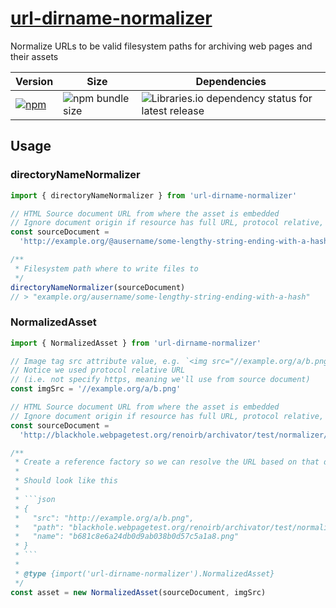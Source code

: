 # [url-dirname-normalizer](https://github.com/renoirb/archivator/blob/re-rework/packages/url-dirname-normalizer)

Normalize URLs to be valid filesystem paths for archiving web pages and their assets

| Version                                                                                                                                                                | Size                                                                                                 | Dependencies                                                                                                                                                                |
| ---------------------------------------------------------------------------------------------------------------------------------------------------------------------- | ---------------------------------------------------------------------------------------------------- | --------------------------------------------------------------------------------------------------------------------------------------------------------------------------- |
| [![npm](https://img.shields.io/npm/v/url-dirname-normalizer?style=flat-square&logo=appveyor&label=npm&logo=npm)](https://www.npmjs.com/package/url-dirname-normalizer) | ![npm bundle size](https://img.shields.io/bundlephobia/min/url-dirname-normalizer?style=flat-square) | ![Libraries.io dependency status for latest release](https://img.shields.io/librariesio/release/npm/url-dirname-normalizer?style=flat-square&logo=appveyor&logo=dependabot) |

## Usage

### directoryNameNormalizer

```js
import { directoryNameNormalizer } from 'url-dirname-normalizer'

// HTML Source document URL from where the asset is embedded
// Ignore document origin if resource has full URL, protocol relative, non TLS
const sourceDocument =
  'http://example.org/@ausername/some-lengthy-string-ending-with-a-hash-1a2d8a61510'

/**
 * Filesystem path where to write files to
 */
directoryNameNormalizer(sourceDocument)
// > "example.org/ausername/some-lengthy-string-ending-with-a-hash"
```

### NormalizedAsset

````js
import { NormalizedAsset } from 'url-dirname-normalizer'

// Image tag src attribute value, e.g. `<img src="//example.org/a/b.png" />`
// Notice we used protocol relative URL
// (i.e. not specify https, meaning we'll use from source document)
const imgSrc = '//example.org/a/b.png'

// HTML Source document URL from where the asset is embedded
// Ignore document origin if resource has full URL, protocol relative, non TLS
const sourceDocument =
  'http://blackhole.webpagetest.org/renoirb/archivator/test/normalizer/assets/ignore-path'

/**
 * Create a reference factory so we can resolve the URL based on that document URL
 *
 * Should look like this
 *
 * ```json
 * {
 *   "src": "http://example.org/a/b.png",
 *   "path": "blackhole.webpagetest.org/renoirb/archivator/test/normalizer/assets/ignore-path",
 *   "name": "b681c8e6a24db0d9ab038b0d57c5a1a8.png"
 * }
 * ```
 *
 * @type {import('url-dirname-normalizer').NormalizedAsset}
 */
const asset = new NormalizedAsset(sourceDocument, imgSrc)
````

